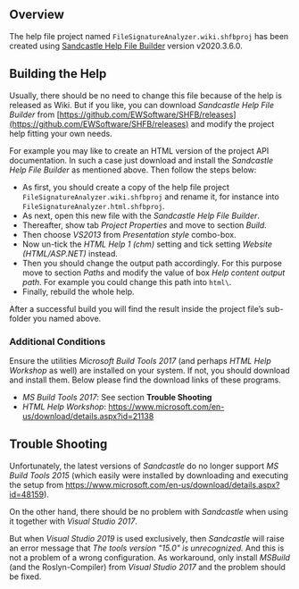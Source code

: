 ## Overview

The help file project named `FileSignatureAnalyzer.wiki.shfbproj` has been created using [Sandcastle Help File Builder](https://ewsoftware.github.io/SHFB/html/bd1ddb51-1c4f-434f-bb1a-ce2135d3a909.htm) version v2020.3.6.0.

## Building the Help

Usually, there should be no need to change this file because of the help is released as Wiki. But if you like, you can download _Sandcastle Help File Builder_ from [https://github.com/EWSoftware/SHFB/releases](https://github.com/EWSoftware/SHFB/releases) and modify the project help fitting your own needs.

For example you may like to create an HTML version of the project API documentation. In such a case just download and install the _Sandcastle Help File Builder_ as mentioned above. Then follow the steps below:

- As first, you should create a copy of the help file project `FileSignatureAnalyzer.wiki.shfbproj` and rename it, for instance into `FileSignatureAnalyzer.html.shfbproj`. 
- As next, open this new file with the _Sandcastle Help File Builder_.
- Thereafter, show tab _Project Properties_ and move to section _Build_. 
- Then choose _VS2013_ from _Presentation style_ combo-box.
- Now un-tick the _HTML Help 1 (chm)_ setting and tick setting _Website (HTML/ASP.NET)_ instead.
- Then you should change the output path accordingly. For this purpose move to section _Paths_ and modify the value of box _Help content output path_. For example you could change this path into `html\`. 
- Finally, rebuild the whole help.

After a successful build you will find the result inside the project file’s sub-folder you named above.

### Additional Conditions

Ensure the utilities _Microsoft Build Tools 2017_ (and perhaps _HTML Help Workshop_ as well) are installed on your system. 
If not, you should download and install them. Below please find the download links of these programs.

* _MS Build Tools 2017_: See section **Trouble Shooting**
* _HTML Help Workshop_: https://www.microsoft.com/en-us/download/details.aspx?id=21138

## Trouble Shooting

Unfortunately, the latest versions of _Sandcastle_ do no longer support _MS Build Tools 2015_ (which easily 
were installed by downloading and executing the setup from https://www.microsoft.com/en-us/download/details.aspx?id=48159). 

On the other hand, there should be no problem with _Sandcastle_ when using it together with _Visual Studio 2017_.

But when _Visual Studio 2019_ is used exclusively, then _Sandcastle_ will raise an error message that _The 
tools version "15.0" is unrecognized._ And this is not a problem of a wrong configuration. As workaround, 
only install _MSBuild_ (and the Roslyn-Compiler) from _Visual Studio 2017_ and the problem should be fixed.
